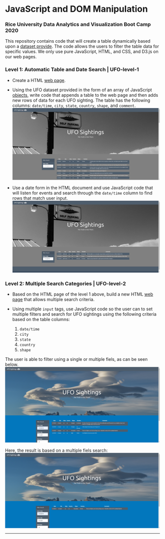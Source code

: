 # JavaScript and DOM Manipulation

### Rice University Data Analytics and Visualization Boot Camp 2020


This repository contains code that will create a table dynamically based upon a [dataset provide](UFO-level-1/static/js/data.js). The code allows the users to filter the table data for specific values. We only use pure JavaScript, HTML, and CSS, and D3.js on our web pages. 
 

### Level 1: Automatic Table and Date Search | **UFO-level-1**

* Create a HTML [web page](UFO-level-1/index_level_1.html).

* Using the UFO dataset provided in the form of an array of JavaScript [objects](UFO-level-1/static/js/data.js), write code that appends a table to the web page and then adds new rows of data for each UFO sighting. The table has the following columns: `date/time`, `city`, `state`, `country`, `shape`, and `comment`.
![index_level_1_nofilter.png](UFO-level-1/static/images/index_level_1_nofilter.png)

* Use a date form in the HTML document and use JavaScript code that will listen for events and search through the `date/time` column to find rows that match user input.
![index_level_1_filtered.png](UFO-level-1/static/images/index_level_1_filtered.png)

### Level 2: Multiple Search Categories | **UFO-level-2**

* Based on the HTML page of the level 1 above, build a new HTML [web page](UFO-level-2/index_level_2.html) that allows multiple search criteria.

* Using multiple `input` tags, use JavaScript code so the user can to set multiple filters and search for UFO sightings using the following criteria based on the table columns:

  1. `date/time`
  2. `city`
  3. `state`
  4. `country`
  5. `shape`

The user is able to filter using a single or multiple fiels, as can be seen below.
![index_level_2_filter_2.png](UFO-level-2/static/images/index_level_2_filter_2.png)

Here, the result is based on a multiple fiels search:
![index_level_2_filter_1.png](UFO-level-2/static/images/index_level_2_filter_1.png)

- - -
